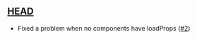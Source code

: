 ## [HEAD]

- Fixed a problem when no components have loadProps ([#2])

[HEAD]: https://github.com/rackt/async-props/compare/latest...HEAD
[#2]: https://github.com/rackt/async-props/pull/2
